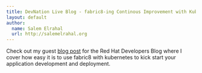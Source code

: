 ```yaml
---
title: DevNation Live Blog - fabric8-ing Continous Improvement with Kubernetes and Jenkins Pipeline
layout: default
author:
  name: Salem Elrahal
  url: http://salemelrahal.org
---
```


Check out my guest [blog post](http://developers.redhat.com/blog/2016/06/30/devnation-live-blog-fabric8-ing-continous-improvement-with-kubernetes-and-jenkins-pipeline/) for the Red Hat Developers Blog where I cover how easy it is to use fabric8 with kubernetes to kick start your application development and deployment.
